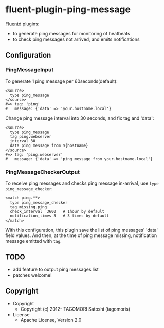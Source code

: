 # fluent-plugin-ping-message

[Fluentd](http://fluentd.org) plugins:

* to generate ping messages for monitoring of heatbeats
* to check ping messages not arrived, and emits notifications

## Configuration

### PingMessageInput

To generate 1 ping message per 60seconds(default):

    <source>
      type ping_message
    </source>
    #=> tag: 'ping'
    #   message: {'data' => 'your.hostname.local'}

Change ping message interval into 30 seconds, and fix tag and 'data':

    <source>
      type ping_message
      tag ping.webserver
      interval 30
      data ping message from ${hostname}
    </source>
    #=> tag: 'ping.webserver'
    #   message: {'data' => 'ping message from your.hostname.local'}

### PingMessageCheckerOutput

To receive ping messages and checks ping message in-arrival, use `type ping_message_checker`:

    <match ping.**>
      type ping_message_checker
      tag missing.ping
      check_interval  3600   # 1hour by default
      notification_times 3   # 3 times by default
    </match>

With this configuration, this plugin save the list of ping messages' 'data' field values. And then, at the time of ping message missing, notification message emitted with `tag`.

## TODO

* add feature to output ping messages list
* patches welcome!

## Copyright

* Copyright
  * Copyright (c) 2012- TAGOMORI Satoshi (tagomoris)
* License
  * Apache License, Version 2.0
